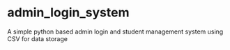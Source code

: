 # admin_login_system
A simple python based admin login and student management system using CSV for data storage
